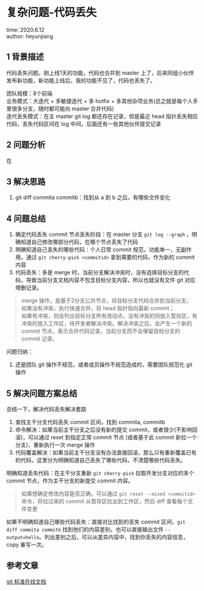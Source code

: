 # 复杂问题-代码丢失

time: 2020.6.12  
author: heyunjiang

## 1 背景描述

代码丢失问题。刚上线1天的功能，代码也合并到 master 上了，后来同组小伙伴发布新功能，新功能上线后，我的功能不见了，代码也丢失了。

团队规模：8个前端  
业务模式：大迭代 + 多敏捷迭代 + 多 hotfix + 多其他杂项业务(总之就是每个人手里很多分支，随时都可能向 master 合并代码)  
迭代丢失模式：在主 master git log 都还存在记录，但是最近 head 指针丢失相应代码，丢失代码区间在 log 中间，后面还有一些其他伙伴提交记录

## 2 问题分析

在

## 3 解决思路

1. git diff commita commitb：找到从 a 到 b 之后，有哪些文件变化

## 4 问题总结

1. 确定代码丢失 commit 节点丢失阶段：在 master 分支 `git log --graph` ，明确知道自己修改哪部分代码，在哪个节点丢失了代码
2. 明确知道自己丢失的哪些代码：个人日常 commit 规范，功能单一，无副作用，通过 `git cherry-pick <commitid>` 拿到需要的代码，作为新的 commit 内容
3. 代码丢失：多是 merge 时，当前分支解决冲突时，没有选择目标分支的代码，导致当前分支文档内容不包含目标分支内容，所以也就没有文件 git 对应增删记录。

> merge 操作，是基于2分支公共节点，将目标分支代码合并到当前分支。  
> 如果没有冲突，执行快速合并，将 head 指针指向最新 commit；  
> 如果有冲突，则会列出目标分支所有改动点，没有冲突的则放入暂存区，有冲突的放入工作区，待开发者解决冲突。解决冲突之后，会产生一个新的 commit 节点，表示合并代码记录，当前分支而不会保留目标分支的 commit 记录。

问题归纳：  
1. 还是团队 git 操作不规范，或者成员操作不规范造成的，需要团队规范化 git 操作

## 5 解决问题方案总结

总结一下，解决代码丢失解决套路

1. 查找主干分支代码丢失 commit 区间，找到 commita, commitb
2. 命令解决：如果当前主干分支之后没有新的提交 commit，或者很少(不影响回滚)，可以通过 reset 到指定正常 commit 节点 (或者基于此 commit 新拉一个分支)，重新执行一次 merge 操作
3. 代码覆盖解决：如果当前主干分支没有办法直接回滚，那么只有重新覆盖已有的代码，这里分为明确知道自己丢失了哪些代码，不清楚哪些代码丢失。

明确知道丢失代码：在主干分支重新 `git cherry-pick` 拉取开发分支对应的多个 commit 节点，作为主干分支的新提交 commit 内容。

> 如果想确定修改内容是否正确，可以通过 `git reset --mixed <commitid>` 命令，将拉过来的 commit 从暂存区拉出到工作区，然后 diff 查看每个文件变更

如果不明确知道自己哪些代码丢失：直接对比找到的丢失 commit 区间，`git diff commita commitb` 找到他们的内容差别，也可以直接输出文件 `--output=hello`。列出差别之后，可以从差异内容中，找到你丢失的内容信息，copy 重写一次。

## 参考文章

[git 标准在线文档](https://git-scm.com/docs/git-reset#Documentation/git-reset.txt-emgitresetemltmodegtltcommitgt)
